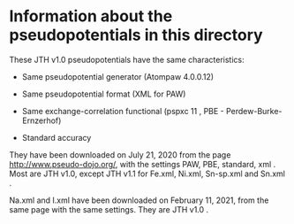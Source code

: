 # Information about the pseudopotentials in this directory

These JTH v1.0 pseudopotentials have the same characteristics:

* Same pseudopotential generator (Atompaw 4.0.0.12)

* Same pseudopotential format (XML for PAW)

* Same exchange-correlation functional (pspxc 11 , PBE - Perdew-Burke-Ernzerhof)

* Standard accuracy

They have been downloaded on July 21, 2020 from the page http://www.pseudo-dojo.org/, with the settings
PAW, PBE, standard, xml . 
Most are JTH v1.0, except JTH v1.1 for Fe.xml, Ni.xml, Sn-sp.xml and Sn.xml .

Na.xml and I.xml have been downloaded on February 11, 2021, from the same page with the same settings. They are JTH v1.0 .



